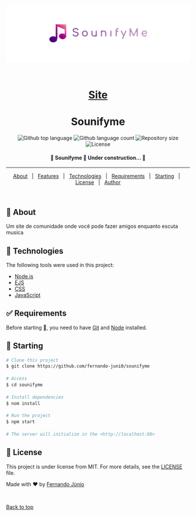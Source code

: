 <div align="center" id="top"> 
  <img src="./.github/readmeBanner.png" alt="Sounifyme" />

  &#xa0;

  # <a href="https://sounifyme.onrender.com" target="_blank">Site</a>
</div>

<h1 align="center">Sounifyme</h1>

<p align="center">
  <img alt="Github top language" src="https://img.shields.io/github/languages/top/fernando-juni0/sounifyme?color=56BEB8">

  <img alt="Github language count" src="https://img.shields.io/github/languages/count/fernando-juni0/sounifyme?color=56BEB8">

  <img alt="Repository size" src="https://img.shields.io/github/repo-size/fernando-juni0/sounifyme?color=56BEB8">

  <img alt="License" src="https://img.shields.io/github/license/fernando-juni0/sounifyme?color=56BEB8">

  <!-- <img alt="Github issues" src="https://img.shields.io/github/issues/fernando-juni0/sounifyme?color=56BEB8" /> -->

  <!-- <img alt="Github forks" src="https://img.shields.io/github/forks/fernando-juni0/sounifyme?color=56BEB8" /> -->

  <!-- <img alt="Github stars" src="https://img.shields.io/github/stars/fernando-juni0/sounifyme?color=56BEB8" /> -->
</p>

<!-- Status -->

<h4 align="center"> 
	🚧  Sounifyme 🚀 Under construction...  🚧
</h4> 

<hr>

<p align="center">
  <a href="#dart-about">About</a> &#xa0; | &#xa0; 
  <a href="#sparkles-features">Features</a> &#xa0; | &#xa0;
  <a href="#rocket-technologies">Technologies</a> &#xa0; | &#xa0;
  <a href="#white_check_mark-requirements">Requirements</a> &#xa0; | &#xa0;
  <a href="#checkered_flag-starting">Starting</a> &#xa0; | &#xa0;
  <a href="#memo-license">License</a> &#xa0; | &#xa0;
  <a href="https://github.com/fernando-juni0" target="_blank">Author</a>
</p>

<br>

## :dart: About ##

Um site de comunidade onde você pode fazer amigos enquanto escuta musica

## :rocket: Technologies ##

The following tools were used in this project:

- [Node.js](https://nodejs.org/en/)
- [EJS](https://ejs.co)
- [CSS](https://developer.mozilla.org/pt-BR/docs/Web/CSS)
- [JavaScript](https://developer.mozilla.org/pt-BR/docs/Web/JavaScript)

## :white_check_mark: Requirements ##

Before starting :checkered_flag:, you need to have [Git](https://git-scm.com) and [Node](https://nodejs.org/en/) installed.

## :checkered_flag: Starting ##

```bash
# Clone this project
$ git clone https://github.com/fernando-juni0/sounifyme

# Access
$ cd sounifyme

# Install dependencies
$ nom install

# Run the project
$ npm start

# The server will initialize in the <http://localhost:80>
```

## :memo: License ##

This project is under license from MIT. For more details, see the [LICENSE](LICENSE.md) file.


Made with :heart: by <a href="https://github.com/fernando-juni0" target="_blank">Fernando Júnio</a>

&#xa0;

<a href="#top">Back to top</a>
